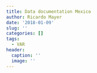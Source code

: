 ```yaml
---
title: Data documentation Mexico 
author: Ricardo Mayer
date: '2018-01-09'
slug: ''
categories: []
tags:
  - VAR
header:
  caption: ''
  image: ''
---
```













